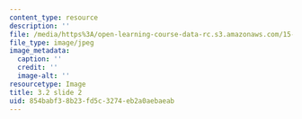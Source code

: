 ```yaml
---
content_type: resource
description: ''
file: /media/https%3A/open-learning-course-data-rc.s3.amazonaws.com/15-s21-nuts-and-bolts-of-business-plans-january-iap-2014/854babf38b23fd5c3274eb2a0aebaeab_Slide2.JPG
file_type: image/jpeg
image_metadata:
  caption: ''
  credit: ''
  image-alt: ''
resourcetype: Image
title: 3.2 slide 2
uid: 854babf3-8b23-fd5c-3274-eb2a0aebaeab
---
```

